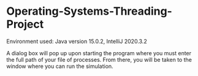 # Operating-Systems-Threading-Project

Environment used: Java version 15.0.2, IntelliJ 2020.3.2

A dialog box will pop up upon starting the program where you must enter the full path of your file of processes.
From there, you will be taken to the window where you can run the simulation.
